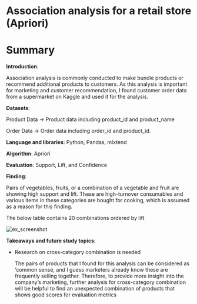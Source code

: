 # Association analysis for a retail store (Apriori)

# **Summary**

**Introduction**: 

Association analysis is commonly conducted to make bundle products or recommend additional products to customers. As this analysis is important for marketing and customer recommendation, I found customer order data from a supermarket on Kaggle and used it for the analysis.

**Datasets**:

Product Data → Product data including product_id and product_name

Order Data → Order data including order_id and product_id.

**Language and libraries**: Python, Pandas, mlxtend

**Algorithm**: Apriori

**Evaluation**: Support, Lift, and Confidence

**Finding**: 

Pairs of vegetables, fruits, or a combination of a vegetable and fruit are showing high support and lift. These are high-turnover consumables and various items in these categories are bought for cooking, which is assumed as a reason for this finding. 

The below table contains 20 combinations ordered by lift

![ex_screenshot](https://s3.us-west-2.amazonaws.com/secure.notion-static.com/cd4be1c7-0547-404b-ad38-bb03d0f6be94/Untitled.png?X-Amz-Algorithm=AWS4-HMAC-SHA256&X-Amz-Content-Sha256=UNSIGNED-PAYLOAD&X-Amz-Credential=AKIAT73L2G45EIPT3X45%2F20220309%2Fus-west-2%2Fs3%2Faws4_request&X-Amz-Date=20220309T182646Z&X-Amz-Expires=86400&X-Amz-Signature=a4656a2e72107b653ca1561b9807fc8c994adba663fcdf790348be329edbdc45&X-Amz-SignedHeaders=host&response-content-disposition=filename%20%3D%22Untitled.png%22&x-id=GetObject)

**Takeaways and future study topics**:

- Research on cross-category combination is needed
    
    The pairs of products that I found for this analysis can be considered as ‘common sense, and I guess marketers already know these are frequently selling together. Therefore, to provide more insight into the company’s marketing, further analysis for cross-category combination will be helpful to find an unexpected combination of products that shows good scores for evaluation metrics
